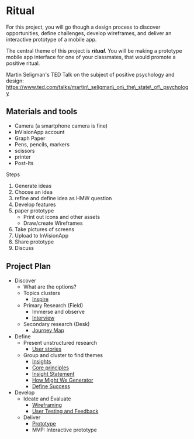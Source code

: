 # Ritual

For this project, you will go though a design process to discover opportunities, define challenges, develop wireframes, and deliver an interactive prototype of a mobile app.

The central theme of this project is _**ritual**_. You will be making a prototype mobile app interface for one of your classmates, that would promote a positive ritual.



Martin Seligman's TED Talk on the subject of positive psychology and design:  
https://www.ted.com/talks/martin\_seligman\_on\_the\_state\_of\_psychology

## Materials and tools

* Camera \(a smartphone camera is fine\)
* InVisionApp account
* Graph Paper
* Pens, pencils, markers
* scissors
* printer
* Post-Its

Steps

1. Generate ideas
2. Choose an idea
3. refine and define idea as HMW question
4. Develop features
5. paper prototype
   * Print out icons and other assets
   * Draw/create Wireframes
6. Take pictures of screens
7. Upload to InVisionApp
8. Share prototype
9. Discuss

## Project Plan

* Discover
  * What are the options?
  * Topics clusters
    * [Inspire](../toolkit/inspire.md)
  * Primary Research \(Field\)
    * Immerse and observe
    * [Interview](../toolkit/interview.md)
  * Secondary research \(Desk\)
    * [Journey Map](../toolkit/journey_map.md)
* Define
  * Present unstructured research
    * [User stories](../toolkit/user_stories.md)
  * Group and cluster to find themes
    * [Insights](../toolkit/insights.md)
    * [Core principles](../toolkit/core_principles.md)
    * [Insight Statement](../toolkit/insight_statement.md)
    * [How Might We Generator](../toolkit/how_might_we_generator.md)
    * [Define Success](../toolkit/define_success.md)
* Develop    
  * Ideate and Evaluate
    * [Wireframing](../toolkit/wireframing.md)
    * [User Testing and Feedback](../toolkit/user_testing_and_feedback.md)
  * Deliver
    * [Prototype](../toolkit/prototype.md)
    * MVP: Interactive prototype




